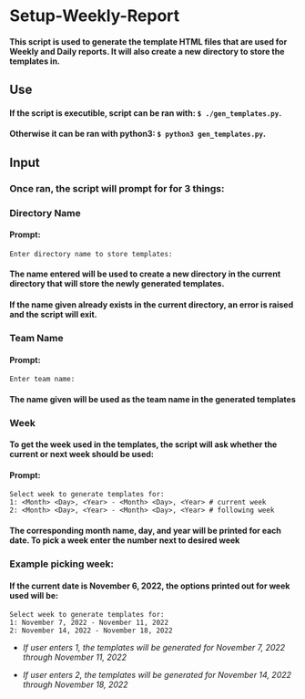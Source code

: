 # Setup-Weekly-Report

#### This script is used to generate the template HTML files that are used for Weekly and Daily reports. It will also create a new directory to store the templates in.

## Use

#### If the script is executible, script can be ran with: `$ ./gen_templates.py`.
#### Otherwise it can be ran with python3: `$ python3 gen_templates.py`.

## Input
### Once ran, the script will prompt for for 3 things: 

### Directory Name

#### Prompt: 
```
Enter directory name to store templates:
```

#### The name entered will be used to create a new directory in the current directory that will store the newly generated templates.
#### If the name given already exists in the current directory, an error is raised and the script will exit.

### Team Name
#### Prompt: 
```
Enter team name:
```

#### The name given will be used as the team name in the generated templates

### Week 
#### To get the week used in the templates, the script will ask whether the current or next week should be used:

#### Prompt: 
```
Select week to generate templates for: 
1: <Month> <Day>, <Year> - <Month> <Day>, <Year> # current week
2: <Month> <Day>, <Year> - <Month> <Day>, <Year> # following week
```

#### The corresponding month name, day, and year will be printed for each date. To pick a week enter the number next to desired week

### Example picking week:

#### If the current date is November 6, 2022, the options printed out for week used will be:
```
Select week to generate templates for:
1: November 7, 2022 - November 11, 2022
2: November 14, 2022 - November 18, 2022
```

* *If user enters 1, the templates will be generated for November 7, 2022 through November 11, 2022*

* *If user enters 2, the templates will be generated for November 14, 2022 through November 18, 2022*

